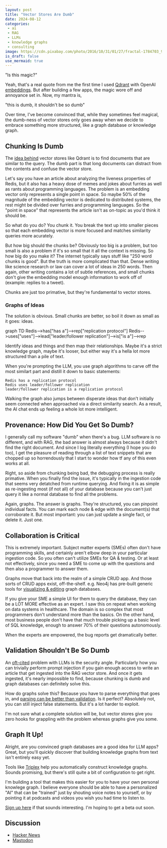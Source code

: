 ```yaml
---
layout: post
title: "Vector Stores Are Dumb"
date: 2024-08-12
categories:
 - ai
 - RAG
 - LLMs
 - knowledge graphs
 - consulting
image: https://cdn.pixabay.com/photo/2016/10/31/01/27/fractal-1784703_960_720.jpg
is_draft: false
use_mermaid: true
---
```


"Is this magic?"

Yeah, that's a real quote from me the first time I used [Qdrant][q] with OpenAI [embeddings][emb].
But after building a few apps, the magic wore off and annoyance set in. Now, my mantra is, 

"this is dumb, it shouldn't be so dumb"

Over time, I've become convinced that, while they sometimes feel magical,
the dumb-ness of vector stores only goes away when we decide to embrace something more structured, 
like a graph database or knowledge graph.


## Chunking Is Dumb
The [idea behind][hnsw] vector stores like Qdrant is to find documents that are similar to the query. The dumb part is
that long documents can distract from the contents and confuse the vector store.

Let's say you have an article about analyzing the liveness properties of Redis, but it also has a heavy 
dose of memes and jokes about furries as well as rants about programming languages. The problem is an
embedding vector only represents a single point in space. So maybe 50% of the magnitude of the embedding vector
is dedicated to distributed systems, the rest might be divided over furries and programming languages.
So the "point in space" that represents the article isn't as on-topic as you'd think it should be.

So what do you do? You chunk it. You break the text up into smaller pieces so that each embedding vector is 
more focused and matches similarity queries more acurately.

But how big should the chunks be? Obviously too big is a problem, but too small is also a problem if it's so small that it
all the context is missing. So how big do you make it? The internet typically says stuff like "250 
word chunks is good". But the truth is more complicated than that. Dense writing like science research or
law can cover a lot of ideas in 250 words. Then again, other writing contains a lot of subtle references,
and small chunks don't give the embedding model enough information to work off of (example: replies to a
tweet).

Chunks are just too primative, but they're fundamental to vector stores.

### Graphs of Ideas
The solution is obvious. Small chunks are better, so boil it down as small as it goes: ideas. 

<div class="mermaid">
graph TD
Redis-->has["has a"]-->rep["replication protocol"]
Redis-->uses["uses"]-->lead["leader/follower replication"]-->is["is a"]-->rep
</div>

Identify ideas and things and then map their relationships. Maybe it's a strict knowledge graph, 
maybe it's looser, but either way it's a hella lot more structured than a pile of text. 

When you're prompting the LLM, you use graph algorithms to carve off the most similart part and distill it down to basic statements:


```
Redis has a replication protocol
Redis uses leader/follower replication
leader/follower replication is a replication protocol
```

Walking the graph also jumps between disperate ideas that don't initially seem connected when approached via
a direct similarity search. As a result, the AI chat ends up feeling a whole lot more intelligent.


## Provenance: How Did You Get So Dumb?
I generally call my software "dumb" when there's a bug. LLM software is no different, and with RAG, the
bad answer is almost always because it didn't find the right document. And since I log literally everything
(I hope you do too), I get the pleasure of reading through a list of text snippets that are chopped up
so horrendously that I start to wonder how tf any of this even works at all.

Right, so aside from chunking being bad, the debugging process is really primative. When you finally
find the issue, it's typically in the ingestion code that seems very detatched from runtime querying.
And fixing it is as simple as re-ingesting most (if not all) of your database because you can't just
query it like a normal database to find all the problems.

Again, graphs. The answer is graphs. They're structured, you can pinpoint individual facts. You can mark
each node & edge with the document(s) that corroborate it. But most important: you can just update a
single fact, or delete it. Just one.

## Collaboration is Critical
This is extremely important. Subject matter experts (SMEs) often don't have programming skills, and certainly
aren't elbow deep in your particular ingestion code. So you often can't utilize SMEs for QA & testing.
Or at least not effectively, since you need a SME to come up with the questions and then also a programmer to
answer them.

Graphs move that back into the realm of a simple CRUD app. And those sorts of CRUD apps exist, off-the-shelf.
e.g. Neo4j has pre-built generic tools for [visualizing & editing][neo] graph databases.

If you give your SME a simple UI for them to query the database, they can be a LOT MORE effective as an
expert. I saw this on repeat when working on data systems in healthcare. The domain is so complex that most
programmers don't understand more than the basics. On the other hand, most business people don't have that much trouble picking up a basic
level of SQL knowledge, enough to answer 70% of their questions autonomously. 

When the experts are empowered, the bug reports get dramatically better.


## Validation Shouldn't Be So Dumb
An [oft-cited][dm] problem with LLMs is the security angle. Particularly how you can trivially perform prompt
injection if you gain enough access to write an article that get ingested into the RAG vector store. And once
it gets ingested, it's nearly impossible to find, because chunking is dumb and graph databases can 
definitely solve this.

How do graphs solve this? Because you have to parse everything that goes in, and [parsing can be better than validation][parse]. Is it perfect? Absolutely not,
you can still inject false statements. But it's a lot harder to exploit. 

I'm not sure what a complete solution will be, but vector stores give you zero hooks for grappling with the 
problem whereas graphs give you some.



## Graph It Up!
Alright, are you convinced graph databases are a good idea for LLM apps? Great, but you'll quickly 
discover that building knowledge graphs from text isn't entirely easy yet.

Tools like [Triplex][triplex] help you automatically construct knowledge graphs. Sounds promising, but
there's still quite a bit of configuration to get right.

I'm building a tool that makes this easier for you to have your own personal knowlege graph. I believe everyone should be able to
have a personalized "AI" that can be "trained" just by shouting voice notes to yourself, or by pointing it
at podcasts and videos you wish you had time to listen to. 

[Sign up here][signup] if that sounds interesting. I'm hoping to get a beta out soon.


## Discussion
* [Hacker News](https://news.ycombinator.com/item?id=41227766)
* [Mastodon](https://hachyderm.io/@kellogh/112950493917532850)



 [q]: https://qdrant.tech/
 [emb]: https://platform.openai.com/docs/guides/embeddings
 [hnsw]: https://www.pinecone.io/learn/series/faiss/hnsw/
 [neo]: https://neo4j.com/product/bloom/
 [dm]: https://deepmind.google/discover/blog/mapping-the-misuse-of-generative-ai/
 [triplex]: https://www.sciphi.ai/blog/triplex
 [signup]: https://docs.google.com/forms/d/e/1FAIpQLScrXwaCTkwDp1xFPSpIa6cbPWU1-nXXigN7QjqEgPd1OTDXUA/viewform?usp=sf_link
 [parse]: https://lexi-lambda.github.io/blog/2019/11/05/parse-don-t-validate/
